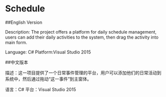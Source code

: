 # Schedule

##English Version

Description: The project offers a platform for daily schedule management, users can add their daily activities to the system, then drag the activity into main form. 

Language: C#
Platform:Visual Studio 2015

##中文版本

描述：这一项目提供了一个日常事件管理的平台，用户可以添加他们的日常活动到系统中，然后通过拖动“这一事件”到主窗体。

语言：C#
平台：Visual Studio 2015
